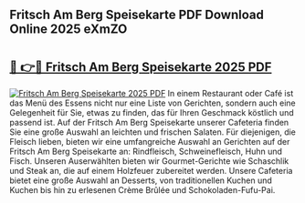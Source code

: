 ## Fritsch Am Berg Speisekarte PDF Download Online 2025 eXmZO

# <h2><a href="http://gcari6k.nevu.top/?p=Fritsch+Am+Berg+Speisekarte">🔗 👉🔴 Fritsch Am Berg Speisekarte 2025 PDF</a></h2>

[![Fritsch Am Berg Speisekarte 2025 PDF](https://i.imgur.com/dBaPXMq.png)](http://gcari6k.nevu.top/?p=Fritsch+Am+Berg+Speisekarte)
In einem Restaurant oder Café ist das Menü des Essens nicht nur eine Liste von Gerichten, sondern auch eine Gelegenheit für Sie, etwas zu finden, das für Ihren Geschmack köstlich und passend ist. Auf der Fritsch Am Berg Speisekarte unserer Cafeteria finden Sie eine große Auswahl an leichten und frischen Salaten. Für diejenigen, die Fleisch lieben, bieten wir eine umfangreiche Auswahl an Gerichten auf der Fritsch Am Berg Speisekarte an: Rindfleisch, Schweinefleisch, Huhn und Fisch. Unseren Auserwählten bieten wir Gourmet-Gerichte wie Schaschlik und Steak an, die auf einem Holzfeuer zubereitet werden. Unsere Cafeteria bietet eine große Auswahl an Desserts, von traditionellen Kuchen und Kuchen bis hin zu erlesenen Crème Brûlée und Schokoladen-Fufu-Pai.
